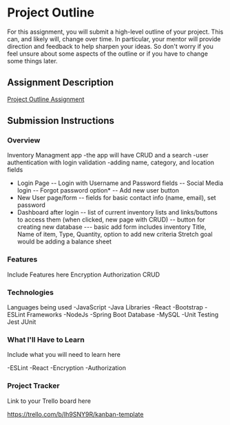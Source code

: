 # Project Outline
For this assignment, you will submit a high-level outline of your project. This can, and likely will, change over time. In particular, your mentor will provide direction and feedback to help sharpen your ideas. So don't worry if you feel unsure about some aspects of the outline or if you have to change some things later.

## Assignment Description
[Project Outline Assignment](https://education.launchcode.org/liftoff/modules/assignments/project-outline)

## Submission Instructions

### Overview

Inventory Managment app
-the app will have CRUD and a search 
-user authentication with login validation
-adding name, category, and location fields
- Login Page
 -- Login with Username and Password fields
 -- Social Media login
 -- Forgot password option*
 -- Add new user button
- New User page/form
 -- fields for basic contact info (name, email), set password
- Dashboard after login
 -- list of current inventory lists and links/buttons to access them (when clicked, new page with CRUD)
 -- button for creating new database
  --- basic add form includes inventory Title, Name of item, Type, Quantity, option to add new criteria
Stretch goal would be adding a balance sheet

### Features
Include Features here
Encryption
Authorization
CRUD
### Technologies

Languages being used
-JavaScript
-Java
Libraries
-React
-Bootstrap
-ESLint
Frameworks
-NodeJs
-Spring Boot
Database
-MySQL
-Unit Testing
Jest
JUnit

### What I'll Have to Learn
Include what you will need to learn here

-ESLint
-React
-Encryption
-Authorization

### Project Tracker
Link to your Trello board here

https://trello.com/b/Ih9SNY9R/kanban-template
